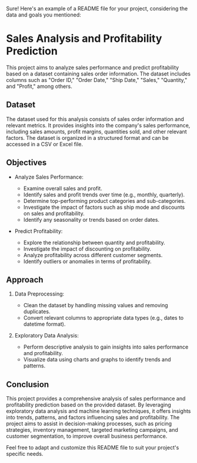 Sure! Here's an example of a README file for your project, considering the data and goals you mentioned:

# Sales Analysis and Profitability Prediction

This project aims to analyze sales performance and predict profitability based on a dataset containing sales order information. The dataset includes columns such as "Order ID," "Order Date," "Ship Date," "Sales," "Quantity," and "Profit," among others.

## Dataset

The dataset used for this analysis consists of sales order information and relevant metrics. It provides insights into the company's sales performance, including sales amounts, profit margins, quantities sold, and other relevant factors. The dataset is organized in a structured format and can be accessed in a CSV or Excel file.

## Objectives

- Analyze Sales Performance:
  - Examine overall sales and profit.
  - Identify sales and profit trends over time (e.g., monthly, quarterly).
  - Determine top-performing product categories and sub-categories.
  - Investigate the impact of factors such as ship mode and discounts on sales and profitability.
  - Identify any seasonality or trends based on order dates.

- Predict Profitability:
  - Explore the relationship between quantity and profitability.
  - Investigate the impact of discounting on profitability.
  - Analyze profitability across different customer segments.
  - Identify outliers or anomalies in terms of profitability.

## Approach

1. Data Preprocessing:
   - Clean the dataset by handling missing values and removing duplicates.
   - Convert relevant columns to appropriate data types (e.g., dates to datetime format).

2. Exploratory Data Analysis:
   - Perform descriptive analysis to gain insights into sales performance and profitability.
   - Visualize data using charts and graphs to identify trends and patterns.



## Conclusion

This project provides a comprehensive analysis of sales performance and profitability prediction based on the provided dataset. By leveraging exploratory data analysis and machine learning techniques, it offers insights into trends, patterns, and factors influencing sales and profitability. The project aims to assist in decision-making processes, such as pricing strategies, inventory management, targeted marketing campaigns, and customer segmentation, to improve overall business performance.

Feel free to adapt and customize this README file to suit your project's specific needs.
